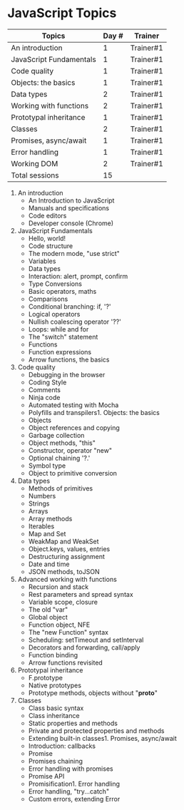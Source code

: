# JavaScript Topics

| Topics                    | Day #    | Trainer |
|---------------------------|----------|---------|
| An introduction            |    1     |Trainer#1|
| JavaScript Fundamentals    |    1     |Trainer#1|
| Code quality               |    1     |Trainer#1|
| Objects: the basics        |    1     |Trainer#1|
| Data types                 |    2     |Trainer#1|
| Working with functions     |    2     |Trainer#1|
| Prototypal inheritance     |    1     |Trainer#1|
| Classes                    |    2     |Trainer#1|
| Promises, async/await      |    1     |Trainer#1|
| Error handling             |    1     |Trainer#1|
| Working DOM                |    2     |Trainer#1|
|             Total sessions |    15    |         |



1. An introduction
    - An Introduction to JavaScript
    - Manuals and specifications
    - Code editors
    - Developer console (Chrome)
1.  JavaScript Fundamentals
    - Hello, world!
    - Code structure
    - The modern mode, "use strict"
    - Variables
    - Data types
    - Interaction: alert, prompt, confirm
    - Type Conversions
    - Basic operators, maths
    - Comparisons
    - Conditional branching: if, '?'
    - Logical operators
    - Nullish coalescing operator '??'
    - Loops: while and for
    - The "switch" statement
    - Functions
    - Function expressions
    - Arrow functions, the basics
1.  Code quality
    - Debugging in the browser
    - Coding Style
    - Comments
    - Ninja code
    - Automated testing with Mocha
    - Polyfills and transpilers1.  Objects: the basics
    - Objects
    - Object references and copying
    - Garbage collection
    - Object methods, "this"
    - Constructor, operator "new"
    - Optional chaining '?.'
    - Symbol type
    - Object to primitive conversion
1.  Data types
    - Methods of primitives
    - Numbers
    - Strings
    - Arrays
    - Array methods
    - Iterables
    - Map and Set
    - WeakMap and WeakSet
    - Object.keys, values, entries
    - Destructuring assignment
    - Date and time
    - JSON methods, toJSON
1.  Advanced working with functions
    - Recursion and stack
    - Rest parameters and spread syntax
    - Variable scope, closure
    - The old "var"
    - Global object
    - Function object, NFE
    - The "new Function" syntax
    - Scheduling: setTimeout and setInterval
    - Decorators and forwarding, call/apply
    - Function binding
    - Arrow functions revisited 
1.  Prototypal inheritance
    - F.prototype
    - Native prototypes
    - Prototype methods, objects without "__proto__"
1.  Classes
    - Class basic syntax
    - Class inheritance
    - Static properties and methods
    - Private and protected properties and methods
    - Extending built-in classes1.  Promises, async/await
    - Introduction: callbacks
    - Promise
    - Promises chaining
    - Error handling with promises
    - Promise API
    - Promisification1.  Error handling
    - Error handling, "try...catch"
    - Custom errors, extending Error